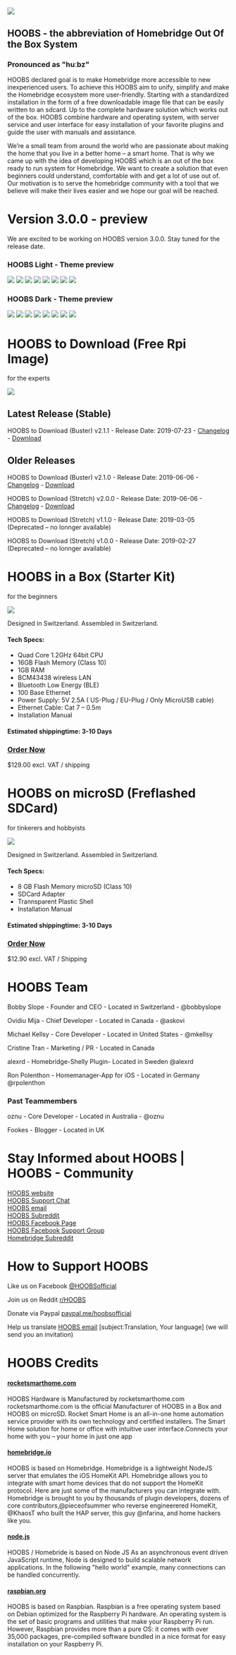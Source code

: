 # ![](https://raw.githubusercontent.com/hoobs-org/HOOBS/master/docs/logo.png)

## HOOBS - the abbreviation of Homebridge Out Of the Box System
### Pronounced as "huːbz"

HOOBS declared goal is to make Homebridge more accessible to new inexperienced users. To achieve this HOOBS aim to unify, simplify and make the Homebridge ecosystem more user-friendly.
Starting with a standardized installation in the form of a free downloadable image file that can be easily written to an sdcard. Up to the complete hardware solution which works out of the box.
HOOBS combine hardware and operating system, with server service and user interface for easy installation of your favorite plugins and guide the user with manuals and assistance.


We’re a small team from around the world who are passionate about making the home that you live in a better home – a smart home. That is why we came up with the idea of developing HOOBS which is an out of the box ready to run system for Homebridge. We want to create a solution that even beginners could understand, comfortable with and get a lot of use out of. Our motivation is to serve the homebridge community with a tool that we believe will make their lives easier and we hope our goal will be reached.

# Version 3.0.0 - preview
We are excited to be working on HOOBS version 3.0.0. Stay tuned for the release date.

### HOOBS Light - Theme preview
![](https://raw.githubusercontent.com/hoobs-org/HOOBS/master/docs/light/login.png)
![](https://raw.githubusercontent.com/hoobs-org/HOOBS/master/docs/light/status.png)
![](https://raw.githubusercontent.com/hoobs-org/HOOBS/master/docs/light/accessories.png)
![](https://raw.githubusercontent.com/hoobs-org/HOOBS/master/docs/light/log.png)
![](https://raw.githubusercontent.com/hoobs-org/HOOBS/master/docs/light/users.png)
![](https://raw.githubusercontent.com/hoobs-org/HOOBS/master/docs/light/installed.png)
![](https://raw.githubusercontent.com/hoobs-org/HOOBS/master/docs/light/search.png)
![](https://raw.githubusercontent.com/hoobs-org/HOOBS/master/docs/light/config.png)

### HOOBS Dark - Theme preview
![](https://raw.githubusercontent.com/hoobs-org/HOOBS/master/docs/dark/login.png)
![](https://raw.githubusercontent.com/hoobs-org/HOOBS/master/docs/dark/status.png)
![](https://raw.githubusercontent.com/hoobs-org/HOOBS/master/docs/dark/accessories.png)
![](https://raw.githubusercontent.com/hoobs-org/HOOBS/master/docs/dark/log.png)
![](https://raw.githubusercontent.com/hoobs-org/HOOBS/master/docs/dark/users.png)
![](https://raw.githubusercontent.com/hoobs-org/HOOBS/master/docs/dark/installed.png)
![](https://raw.githubusercontent.com/hoobs-org/HOOBS/master/docs/dark/search.png)
![](https://raw.githubusercontent.com/hoobs-org/HOOBS/master/docs/dark/config.png)

# HOOBS to Download (Free Rpi Image)
for the experts 

![](https://github.com/hoobs-org/HOOBS/blob/master/docs/down.png)

## Latest Release (Stable)
HOOBS to Download (Buster) v2.1.1 - Release Date: 2019-07-23 - [Changelog](https://github.com/hoobs-org/HOOBS/tree/v2.1.1) - [Download](https://github.com/hoobs-org/HOOBS/releases/download/v2.1.1/Raspbian-HOOBS_v2.1.1.zip)


## Older Releases
HOOBS to Download (Buster) v2.1.0 - Release Date: 2019-06-06 - [Changelog](https://github.com/hoobs-org/HOOBS/tree/v2.1.0) - [Download](https://github.com/hoobs-org/HOOBS/releases/download/v2.1.0/Raspbian-HOOBS_v2.1.0.zip)

HOOBS to Download (Stretch) v2.0.0 - Release Date: 2019-06-06 - [Changelog](https://github.com/hoobs-org/HOOBS/tree/v2.0.0) - [Download](https://github.com/hoobs-org/HOOBS/releases/download/v2.0.0/Raspbian-HOOBS_v2.0.0.zip)

HOOBS to Download (Stretch) v1.1.0 - Release Date: 2019-03-05 (Deprecated – no lonnger available)

HOOBS to Download (Stretch) v1.0.0 - Release Date: 2019-02-27 (Deprecated – no lonnger available)

# HOOBS in a Box (Starter Kit)
for the beginners

![](https://github.com/hoobs-org/HOOBS/blob/master/docs/box.png)

Designed in Switzerland. Assembled in Switzerland.

#### Tech Specs:
* Quad Core 1.2GHz 64bit CPU
* 16GB Flash Memory (Class 10)
* 1GB RAM
* BCM43438 wireless LAN
* Bluetooth Low Energy (BLE)
* 100 Base Ethernet
* Power Supply: 5V 2.5A ( US-Plug / EU-Plug / Only MicroUSB cable)
* Ethernet Cable: Cat 7 – 0.5m
* Installation Manual

#### Estimated shippingtime: 3-10 Days
### [Order Now](https://hoobs.org/product/hoobs-in-a-box/) 
$129.00 excl. VAT / shipping




# HOOBS on microSD (Freflashed SDCard)
for tinkerers and hobbyists

![](https://github.com/hoobs-org/HOOBS/blob/master/docs/sdc.png)

Designed in Switzerland. Assembled in Switzerland.

#### Tech Specs:
* 8 GB Flash Memory microSD (Class 10)
* SDCard Adapter
* Trannsparent Plastic Shell
* Installation Manual

#### Estimated shippingtime: 3-10 Days
### [Order Now](https://hoobs.org/product/hoobs-on-microsd/) 
$12.90 excl. VAT / Shipping



# HOOBS Team
Bobby Slope - Founder and CEO - Located in Switzerland - @bobbyslope

Ovidiu Mija - Chief Developer - Located in Canada - @askovi

Michael Kellsy - Core Developer - Located in United States - @mkellsy

Cristine Tran - Marketing / PR - Located in Canada

alexrd - Homebridge-Shelly Plugin- Located in Sweden @alexrd

Ron Polenthon - Homemanager-App for iOS - Located in Germany @rpolenthon

### Past Teammembers
oznu - Core Developer - Located in Australia - @oznu

Fookes - Blogger - Located in UK

# Stay Informed about HOOBS | HOOBS - Community
[HOOBS website](https://hoobs.org)  
[HOOBS Support Chat](https://m.me/HOOBSofficial)  
[HOOBS email](mailto:info@hoobs.org)  
[HOOBS Subreddit](https://www.reddit.com/r/hoobs/)  
[HOOBS Facebook Page](https://www.facebook.com/HOOBSofficial)  
[HOOBS Facebook Support Group](https://www.facebook.com/groups/HOOBSorg/)  
[Homebridge Subreddit](https://www.reddit.com/r/homebridge/)  

# How to Support HOOBS
Like us on Facebook [@HOOBSofficial](https://www.facebook.com/HOOBSofficial)
 
Join us on Reddit [r/HOOBS](https://www.reddit.com/r/hoobs/) 

Donate via Paypal [paypal.me/hoobsofficial](https://paypal.me/hoobsofficial)   

Help us translate [HOOBS email](mailto:info@hoobs.org) [subject:Translation, Your language] (we will send you an invitation)

# HOOBS Credits

#### [rocketsmarthome.com](https://rocketsmarthome.com)

HOOBS Hardware is Manufactured by rocketsmarthome.com
rocketsmarthome.com is the official Manufacturer of HOOBS in a Box and HOOBS on microSD.
Rocket Smart Home is an all-in-one home automation service provider with its own technology and certified installers.
The Smart Home solution for home or office with intuitive user interface.Connects your home with you – your home in just one app

#### [homebridge.io](https://homebridge.io)

HOOBS is based on Homebridge. Homebridge is a lightweight NodeJS server that emulates the iOS HomeKit API.
Homebridge allows you to integrate with smart home devices that do not support the HomeKit protocol. Here are just some of the manufacturers you can integrate with. Homebridge is brought to you by thousands of plugin developers, dozens of core contributors,@pieceofsummer who reverse engineerered HomeKit, @KhaosT who built the HAP server, this guy @nfarina, and home hackers like you.

#### [node.js](https://homebridge.io)

HOOBS / Homebride is based on Node JS
As an asynchronous event driven JavaScript runtime, Node is designed to build scalable network applications. In the following "hello world" example, many connections can be handled concurrently.

#### [raspbian.org](https://raspbian.org)

HOOBS is based on Raspbian. Raspbian is a free operating system based on Debian optimized for the Raspberry Pi hardware.
An operating system is the set of basic programs and utilities that make your Raspberry Pi run. However, Raspbian provides more than a pure OS: it comes with over 35,000 packages, pre-compiled software bundled in a nice format for easy installation on your Raspberry Pi.
